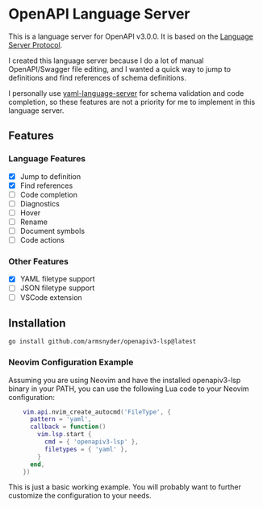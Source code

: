 # OpenAPI Language Server

This is a language server for OpenAPI v3.0.0. It is based on the [Language
Server Protocol](https://microsoft.github.io/language-server-protocol/).

I created this language server because I do a lot of manual OpenAPI/Swagger
file editing, and I wanted a quick way to jump to definitions and find
references of schema definitions.

I personally use
[yaml-language-server](https://github.com/redhat-developer/yaml-language-server)
for schema validation and code completion, so these features are not a priority
for me to implement in this language server.

## Features

### Language Features

- [x] Jump to definition
- [x] Find references
- [ ] Code completion
- [ ] Diagnostics
- [ ] Hover
- [ ] Rename
- [ ] Document symbols
- [ ] Code actions

### Other Features

- [x] YAML filetype support
- [ ] JSON filetype support
- [ ] VSCode extension

## Installation

```bash
go install github.com/armsnyder/openapiv3-lsp@latest
```

### Neovim Configuration Example

Assuming you are using Neovim and have the installed openapiv3-lsp binary in
your PATH, you can use the following Lua code to your Neovim configuration:

```lua
    vim.api.nvim_create_autocmd('FileType', {
      pattern = 'yaml',
      callback = function()
        vim.lsp.start {
          cmd = { 'openapiv3-lsp' },
          filetypes = { 'yaml' },
        }
      end,
    })
```

This is just a basic working example. You will probably want to further
customize the configuration to your needs.
